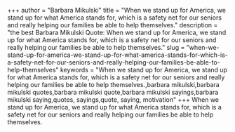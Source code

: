 +++
author = "Barbara Mikulski"
title = "When we stand up for America, we stand up for what America stands for, which is a safety net for our seniors and really helping our families be able to help themselves."
description = "the best Barbara Mikulski Quote: When we stand up for America, we stand up for what America stands for, which is a safety net for our seniors and really helping our families be able to help themselves."
slug = "when-we-stand-up-for-america-we-stand-up-for-what-america-stands-for-which-is-a-safety-net-for-our-seniors-and-really-helping-our-families-be-able-to-help-themselves"
keywords = "When we stand up for America, we stand up for what America stands for, which is a safety net for our seniors and really helping our families be able to help themselves.,barbara mikulski,barbara mikulski quotes,barbara mikulski quote,barbara mikulski sayings,barbara mikulski saying,quotes, sayings,quote, saying, motivation"
+++
When we stand up for America, we stand up for what America stands for, which is a safety net for our seniors and really helping our families be able to help themselves.
